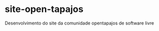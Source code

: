 site-open-tapajos
=================

Desenvolvimento do site da comunidade opentapajos de software livre